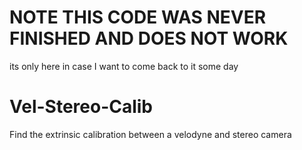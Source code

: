 # NOTE THIS CODE WAS NEVER FINISHED AND DOES NOT WORK
its only here in case I want to come back to it some day

# Vel-Stereo-Calib
Find the extrinsic calibration between a velodyne and stereo camera
